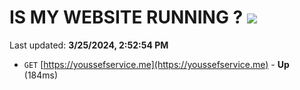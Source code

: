 # IS MY WEBSITE RUNNING ? [![](https://img.shields.io/static/v1?label=Sponsor&message=%E2%9D%A4&logo=GitHub&color=%23fe8e86)](https://github.com/sponsors/<username>)

Last updated: **3/25/2024, 2:52:54 PM**

- `GET` [https://youssefservice.me](https://youssefservice.me) - **Up** (184ms)
